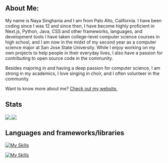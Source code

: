 ## About Me:

My name is Naya Singhania and I am from Palo Alto, California. I have been coding since I was 12 and since then, I have become highly proficient in Next.js, Python, Java, CSS and other frameworks, languages, and development tools I have taken college-level computer science courses in high school, and I am now in the midst of my second year as a computer science major at San Jose State University. While I enjoy working on my own projects to help people in their everyday lives, I also have a passion for contributing to open source code in the community. 

Besides majoring in and having a deep passion for computer science, I am strong in my academics, I love singing in choir, and I often volunteer in the community.

Want to know more about me? [Check out my website.](https://nayasinghania.com)

## Stats
<a href="https://github-readme-stats.vercel.app/api?username=raspberri05&show_icons=true\&show=reviews,prs_merged,prs_merged_percentage&hide_rank=true&theme=dark" target="_blank">
  <img align="center" src="https://github-readme-stats.vercel.app/api?username=raspberri05&show_icons=true\&show=reviews,prs_merged,prs_merged_percentage&hide_rank=true&theme=dark" />
</a>
<a href="https://github-readme-stats.vercel.app/api/top-langs/?username=raspberri05&size_weight=0.5&count_weight=0.5&langs_count=8&layout=compact&theme=dark" target="_blank">
  <img align="center" src="https://github-readme-stats.vercel.app/api/top-langs/?username=raspberri05&size_weight=0.5&count_weight=0.5&langs_count=8&layout=compact&theme=dark" />
</a>

## Languages and frameworks/libraries

[![My Skills](https://skillicons.dev/icons?i=ts,js,html,css,python,java,md,bash)](https://skillicons.dev)

[![My Skills](https://skillicons.dev/icons?i=nodejs,react,nextjs,astro,supabase,fastapi,postgres,tailwind,figma,arduino)](https://skillicons.dev)

